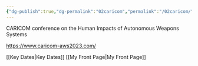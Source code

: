 ```yaml
---
{"dg-publish":true,"dg-permalink":"02caricom","permalink":"/02caricom/","tags":["event","conference","gardenEntry","gardenEntry","gardenEntry"]}
---
```


CARICOM conference on the Human Impacts of Autonomous Weapons Systems

https://www.caricom-aws2023.com/


[[Key Dates\|Key Dates]]
[[My Front Page\|My Front Page]]


